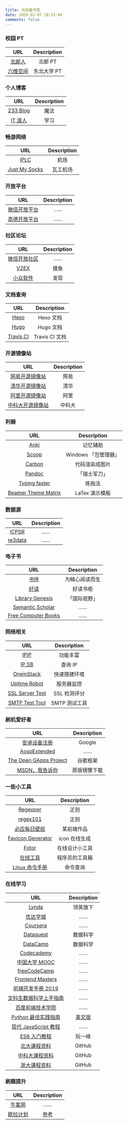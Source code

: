 ```yaml
---
title: 浏览器书签
date: 2020-02-07 20:53:04
comments: false
---
```


### 校园 PT

| URL | Description |
| :---: | :---: |
| [北邮人](https://bt.byr.cn/torrents.php) | 北邮 PT |
| [六维空间](http://bt.neu6.edu.cn/forum.php) | 东北大学 PT |

### 个人博客

| URL | Description |
| :---: | :---: |
| [233 Blog](https://233v2.com/) | 魔法 |
| [IT 浪人](https://www.itlr.cc/) | 学习 |

### 畅游网络

| URL | Description |
| :---: | :---: |
| [IPLC](https://iplc.vip/) | 机场 |
| [Just My Socks](https://justmysocks.net/members/clientarea.php) | 瓦工机场 |

### 开放平台

| URL | Description |
| :---: | :---: |
| [微信开放平台](https://open.weixin.qq.com/) | …… |
| [高德开放平台](https://lbs.amap.com/) | …… |

### 社区论坛

| URL | Description |
| :---: | :---: |
| [微信开放社区](https://developers.weixin.qq.com/) | …… |
| [V2EX](https://www.v2ex.com/) | 摸鱼 |
| [小众软件](https://meta.appinn.net/) | 发现 |

### 文档查询

| URL | Description |
| :---: | :---: |
| [Hexo](https://hexo.io/zh-cn/docs/) | Hexo 文档 |
| [Hugo](https://gohugo.io/documentation/) | Hugo 文档 |
| [Travis CI](https://docs.travis-ci.com/) | Travis CI 文档 |

### 开源镜像站

| URL | Description |
| :---: | :---: |
| [网易开源镜像站](https://mirrors.163.com/) | 网易 |
| [清华开源镜像站](https://mirrors.tuna.tsinghua.edu.cn/) | 清华 |
| [阿里开源镜像站](https://developer.aliyun.com/mirror) | 阿里 |
| [中科大开源镜像站](https://mirrors.ustc.edu.cn/) | 中科大 |

### 利器

| URL | Description |
| :---: | :---: |
| [Anki](https://apps.ankiweb.net/) | 记忆辅助 |
| [Scoop](https://scoop.sh/) | Windows 「包管理器」 |
| [Carbon](https://carbon.now.sh/) | 代码渲染成图片 |
| [Pandoc](https://pandoc.org/) | 「瑞士军刀」 |
| [Typing faster](http://www.keybr.com/login/o5bC1JxpaN) | 练指法 |
| [Beamer Theme Matrix](https://hartwork.org/beamer-theme-matrix/) | LaTex 演示模板 |

### 数据源

| URL | Description |
| :---: | :---: |
| [ICPSR](https://www.icpsr.umich.edu/icpsrweb/) | …… |
| [re3data](https://www.re3data.org/) | …… |

### 电子书

| URL | Description |
| :---: | :---: |
| [书伴](https://bookfere.com/) | 为精心阅读而生 |
| [好读](http://www.haodoo.net/) | 好读书柜 |
| [Library Genesis](http://libgen.is/) | 「国际视野」 |
| [Semantic Scholar](https://www.semanticscholar.org/) | …… |
| [Free Computer Books](http://freecomputerbooks.com/) | …… |

### 网络相关

| URL | Description |
| :---: | :---: |
| [IPIP](https://www.ipip.net/) | 功能丰富 |
| [IP.SB](https://ip.sb/) | 查询 IP |
| [OneinStack](https://oneinstack.com/) | 快速搭建环境 |
| [Uptime Robot](https://uptimerobot.com/) | 服务器监控 |
| [SSL Server Test](https://www.ssllabs.com/ssltest/) | SSL 检测评分 |
| [SMTP Test Tool](https://www.gmass.co/smtp-test) | SMTP 测试工具 |

### 刷机爱好者

| URL | Description |
| :---: | :---: |
| [安卓设备注册](https://www.google.com/android/uncertified/) | Google |
| [AospExtended](https://downloads.aospextended.com/z2_row/) | …… |
| [The Open GApps Project](https://opengapps.org/) | 谷歌框架 |
| [MSDN，我告诉你](http://msdn.itellyou.cn/) | 原版镜像下载 |

### 一些小工具

| URL | Description |
| :---: | :---: |
| [Regexper](https://regexper.com/) | 正则 |
| [regex101](https://regex101.com/) | 正则 |
| [必应每日壁纸](https://bing.ioliu.cn/) | 某前端作品 |
| [Favicon Generator](https://realfavicongenerator.net/) | icon 在线生成 |
| [Fotor](https://www.fotor.com.cn/) | 在线设计小工具 |
| [在线工具](http://tool.lu/) | 程序员的工具箱 |
| [Linux 命令手册](https://www.linuxcool.com/) | 命令查询 |

### 在线学习

| URL | Description |
| :---: | :---: |
| [Lynda](https://www.lynda.com/) | 领英旗下 |
| [优达学城](https://cn.udacity.com/) | …… |
| [Coursera](https://www.coursera.org/) | …… |
| [Dataquest](https://www.dataquest.io/) | 数据科学 |
| [DataCamp](https://www.datacamp.com/) | 数据科学 |
| [Codecademy](https://www.codecademy.com/) | …… |
| [中国大学 MOOC](https://www.icourse163.org/) | …… |
| [freeCodeCamp](https://www.freecodecamp.org/) | …… |
| [Frontend Masters](https://frontendmasters.com/) | …… |
| [前端开发手册 2019](https://frontendmasters.com/books/front-end-handbook/2019/) | …… |
| [文科生数据科学上手指南](https://bookdown.org/wshuyi/dive-into-data-science-practically/) | …… |
| [百度前端技术学院](http://ife.baidu.com/course/all) | …… |
| [Python 最佳实践指南](https://pythonguidecn.readthedocs.io/zh/latest/) | [英文版](https://docs.python-guide.org/) |
| [现代 JavaScript 教程](https://zh.javascript.info/) | …… |
| [ES6 入门教程](https://es6.ruanyifeng.com/) | 阮一峰 |
| [北大课程资料](https://lib-pku.github.io/) | GitHub |
| [中科大课程资料](https://ustc-resource.github.io/USTC-Course/) | GitHub |
| [浙大课程资料](https://qsctech.github.io/zju-icicles/) | GitHub |

### 刷题提升

| URL | Description |
| :---: | :---: |
| [牛客网](https://www.nowcoder.com/) | …… |
| [欧拉计划](https://projecteuler.net/) | [参考](https://fishc.com.cn/forum-320-1.html) |
